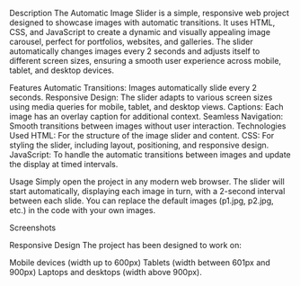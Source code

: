 Description
The Automatic Image Slider is a simple, responsive web project designed to showcase images with automatic transitions. It uses HTML, CSS, and JavaScript to create a dynamic and visually appealing image carousel, perfect for portfolios, websites, and galleries. The slider automatically changes images every 2 seconds and adjusts itself to different screen sizes, ensuring a smooth user experience across mobile, tablet, and desktop devices.

Features
Automatic Transitions: Images automatically slide every 2 seconds.
Responsive Design: The slider adapts to various screen sizes using media queries for mobile, tablet, and desktop views.
Captions: Each image has an overlay caption for additional context.
Seamless Navigation: Smooth transitions between images without user interaction.
Technologies Used
HTML: For the structure of the image slider and content.
CSS: For styling the slider, including layout, positioning, and responsive design.
JavaScript: To handle the automatic transitions between images and update the display at timed intervals.

Usage
Simply open the project in any modern web browser. The slider will start automatically, displaying each image in turn, with a 2-second interval between each slide. You can replace the default images (p1.jpg, p2.jpg, etc.) in the code with your own images.

Screenshots

Responsive Design
The project has been designed to work on:

Mobile devices (width up to 600px)
Tablets (width between 601px and 900px)
Laptops and desktops (width above 900px).
